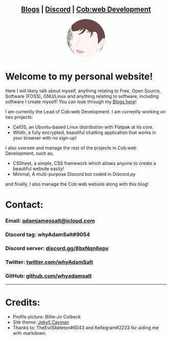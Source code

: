 <head>
    <link rel="shortcut icon" type="image/png" href="/favicon.png">
</head>

<center>
<h2>
<a href="blogs.html">Blogs</a> |
<a href="https://cob-web.xyz/discord/" target="_blank">Discord</a> |
<a href="https://cob-web.xyz" target="_blank">Cob:web Development</a>
</h2>
</center>

<center><img src="/favicon.png"></center>

# Welcome to my personal website!

Here I will likely talk about myself, anything relating to Free, Open Source, Software (FOSS), GNU/Linux and anything relating to software, including software I create myself! You can look through my [Blogs here](blogs.md)!

I am currently the Lead of Cob:web Development. I am currently working on two projects: 
- CelOS, an Ubuntu-based Linux distribution with Flatpak at its core. 
- Whittr, a fully encrypted, beautiful chatting application that works in your browser with no sign-up!

I also oversee and manage the rest of the projects in Cob:web Development, such as;
- CSSheet, a simple, CSS framework which allows anyone to create a beautiful website easily!
- Minimal, A multi-purpose Discord bot coded in Discord.py

and finally, I also manage the Cob:web website along with this blog!

# Contact:

### Email: adamjamessalt@icloud.com

### Discord tag: whyAdamSalt#9054

### Discord server: [discord.gg/8bxNqn6epv](https://discord.gg/8bxNqn6epv/)

### Twitter: [twitter.com/whyAdamSalt](https://twitter.com/whyadamsalt/)

### GitHub: [github.com/whyadamsalt](https://github.com/whyadamsalt/)

<hr />

# Credits:

- Profile picture: Billie-Jo Colbeck
- Site theme: [Jekyll Cayman](https://github.com/pages-themes/cayman)
- Thanks to: TheEvilSkeleton#6043 and Kellegram#2233 for aiding me with markdown.
